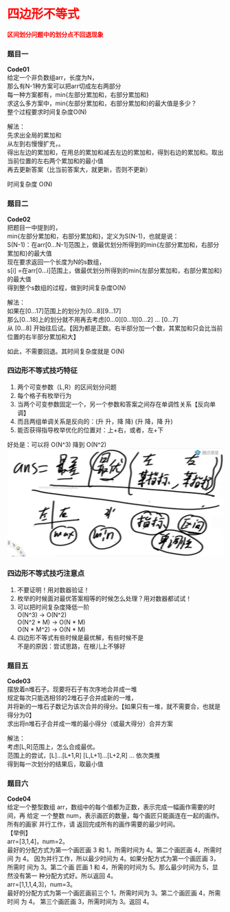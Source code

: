 # <font color="red">**四边形不等式**</font>

<font color="red">**区间划分问题中的划分点不回退现象**</font>   
### 题目一
**Code01**   
给定一个非负数组arr，长度为N，  
那么有N-1种方案可以把arr切成左右两部分  
每一种方案都有，min{左部分累加和，右部分累加和}  
求这么多方案中，min{左部分累加和，右部分累加和}的最大值是多少？  
整个过程要求时间复杂度O(N)


解法：  
先求出全局的累加和  
从左到右慢慢扩充，。  
得出左边的累加和，在用总的累加和减去左边的累加和，得到右边的累加和。取出当前位置的左右两个累加和的最小值  
再去更新答案（比当前答案大，就更新，否则不更新）

时间复杂度 O(N)  

### 题目二
**Code02**   
把题目一中提到的，  
min{左部分累加和，右部分累加和}，定义为S(N-1)，也就是说：  
S(N-1)：在arr[0…N-1]范围上，做最优划分所得到的min{左部分累加和，右部分累加和}的最大值  
现在要求返回一个长度为N的s数组，  
s[i] =在arr[0…i]范围上，做最优划分所得到的min{左部分累加和，右部分累加和}的最大值  
得到整个s数组的过程，做到时间复杂度O(N)

解法：  
如果在[0...17]范围上的划分为[0...8][9...17]  
那么[0...18]上的划分就不用再去考虑[0...0][0...1][0...2] ...  [0...7]  
从 [0...8] 开始往后试。【因为都是正数。右半部分加一个数，其累加和只会比当前位置的右半部分累加和大】

如此，不需要回退。其时间复杂度就是 O(N)  


### 四边形不等式技巧特征  

1. 两个可变参数（L,R）的区间划分问题  
2. 每个格子有枚举行为  
3. 当两个可变参数固定一个，另一个参数和答案之间存在单调性关系【反向单调】  
4. 而且两组单调关系是反向的：(升 升，降 降)  (升 降，降 升)  
5. 能否获得指导枚举优化的位置对：上+右，或者，左+下  

  
好处是：可以将 O(N^3) 降到 O(N^2)  
![四边形不等式技巧特征](四边形不等式技巧特征.png)  


### 四边形不等式技巧注意点  

1. 不要证明！用对数器验证！   
2. 枚举的时候面对最优答案相等的时候怎么处理？用对数器都试试！      
3. 可以把时间复杂度降低一阶   
O(N^3) -> O(N^2)   
O(N^2 * M) -> O(N * M)   
O(N * M^2) -> O(N * M)   
4. 四边形不等式有些时候是最优解，有些时候不是   
不是的原因：尝试思路，在根儿上不够好   


### 题目五   
**Code03**   
摆放着n堆石子。现要将石子有次序地合并成一堆   
规定每次只能选相邻的2堆石子合并成新的一堆，   
并将新的一堆石子数记为该次合并的得分。【如果只有一堆，就不需要合，也就是得分为0】   
求出将n堆石子合并成一堆的最小得分（或最大得分）合并方案


解法：   
考虑[L,R]范围上，怎么合成最优。   
范围上的尝试，[L]...[L+1,R]     [L,L+1]...[L+2,R]  ... 依次类推   
得到每一次划分的结果后，取最小值




### 题目六

**Code04**   
给定一个整型数组 arr，数组中的每个值都为正数，表示完成一幅画作需要的时间，再 给定 一个整数 num，表示画匠的数量，每个画匠只能画连在一起的画作。所有的画家 并行工作，请 返回完成所有的画作需要的最少时间。   
【举例】   
arr=[3,1,4]，num=2。   
最好的分配方式为第一个画匠画 3 和 1，所需时间为 4。第二个画匠画 4，所需时间 为 4。 因为并行工作，所以最少时间为 4。如果分配方式为第一个画匠画 3，所需时 间为 3。第二个画 匠画 1 和 4，所需的时间为 5。那么最少时间为 5，显然没有第一 种分配方式好。所以返回 4。   
arr=[1,1,1,4,3]，num=3。   
最好的分配方式为第一个画匠画前三个 1，所需时间为 3。第二个画匠画 4，所需时间 为 4。 第三个画匠画 3，所需时间为 3。返回 4。   


